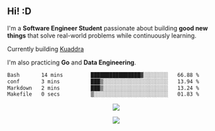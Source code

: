 ## Hi! :D

I'm a **Software Engineer Student** passionate about building **good new things** that solve real-world problems while continuously learning.

Currently building [Kuaddra](https://kuaddra.com)

I'm also practicing **Go** and **Data Engineering**.

<!--START_SECTION:waka-->

```txt
Bash       14 mins         ████████████████▓░░░░░░░░   66.88 %
conf       3 mins          ███▒░░░░░░░░░░░░░░░░░░░░░   13.94 %
Markdown   2 mins          ███▒░░░░░░░░░░░░░░░░░░░░░   13.24 %
Makefile   0 secs          ▒░░░░░░░░░░░░░░░░░░░░░░░░   01.83 %
```

<!--END_SECTION:waka-->

<p align="center">
  <a href="https://skillicons.dev">
    <img src="https://skillicons.dev/icons?i=py,go,java,aws,js,docker,linux" />
  </a>
</p>
<p align="center">
  <a href="https://skillicons.dev">
    <img src="https://skillicons.dev/icons?i=py,go,java,aws,js,docker,linux" />
  </a>
</p>
